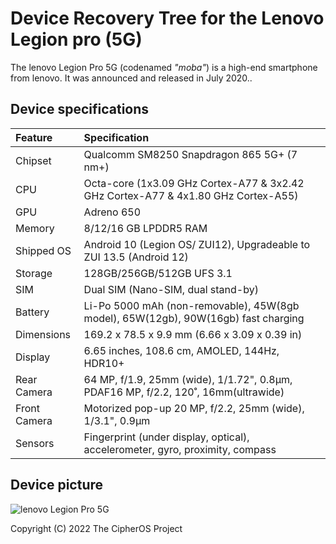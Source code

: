 # Device Recovery Tree for the Lenovo Legion pro (5G)

The lenovo Legion Pro 5G (codenamed _"moba"_) is a high-end smartphone from lenovo. It was announced and released in July 2020..

## Device specifications

| Feature               | Specification                                                                     |
| :---------------------| :---------------------------------------------------------------------------------|
| Chipset               | Qualcomm SM8250 Snapdragon 865 5G+ (7 nm+)                                        |
| CPU                   | Octa-core (1x3.09 GHz Cortex-A77 & 3x2.42 GHz Cortex-A77 & 4x1.80 GHz Cortex-A55) |
| GPU                   | Adreno 650                                                                        |
| Memory                | 8/12/16 GB LPDDR5 RAM                                                            |
| Shipped OS            | Android 10 (Legion OS/ ZUI12), Upgradeable to ZUI 13.5 (Android 12)               |
| Storage               | 128GB/256GB/512GB UFS 3.1                                                         |
| SIM                   | Dual SIM (Nano-SIM, dual stand-by)                                                |
| Battery               | Li-Po 5000 mAh (non-removable), 45W(8gb model), 65W(12gb), 90W(16gb) fast charging|
| Dimensions            | 169.2 x 78.5 x 9.9 mm (6.66 x 3.09 x 0.39 in)                                     |
| Display               | 6.65 inches, 108.6 cm, AMOLED, 144Hz, HDR10+                                      |
| Rear Camera           | 64 MP, f/1.9, 25mm (wide), 1/1.72", 0.8µm, PDAF16 MP, f/2.2, 120˚, 16mm(ultrawide)|
| Front Camera          | Motorized pop-up 20 MP, f/2.2, 25mm (wide), 1/3.1", 0.9µm                         |
| Sensors               | Fingerprint (under display, optical), accelerometer, gyro, proximity, compass     |

## Device picture

![lenovo Legion Pro 5G](https://fdn2.gsmarena.com/vv/pics/lenovo/lenovo-legion-01.jpg)

Copyright (C) 2022 The CipherOS Project
